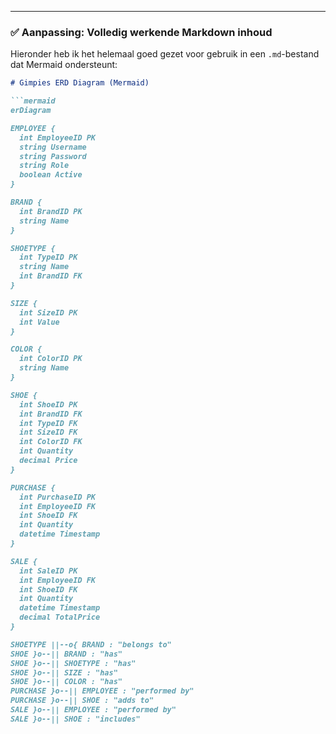 
---

### ✅ Aanpassing: Volledig werkende Markdown inhoud

Hieronder heb ik het helemaal goed gezet voor gebruik in een `.md`-bestand dat Mermaid ondersteunt:

```markdown
# Gimpies ERD Diagram (Mermaid)

```mermaid
erDiagram

EMPLOYEE {
  int EmployeeID PK
  string Username
  string Password
  string Role
  boolean Active
}

BRAND {
  int BrandID PK
  string Name
}

SHOETYPE {
  int TypeID PK
  string Name
  int BrandID FK
}

SIZE {
  int SizeID PK
  int Value
}

COLOR {
  int ColorID PK
  string Name
}

SHOE {
  int ShoeID PK
  int BrandID FK
  int TypeID FK
  int SizeID FK
  int ColorID FK
  int Quantity
  decimal Price
}

PURCHASE {
  int PurchaseID PK
  int EmployeeID FK
  int ShoeID FK
  int Quantity
  datetime Timestamp
}

SALE {
  int SaleID PK
  int EmployeeID FK
  int ShoeID FK
  int Quantity
  datetime Timestamp
  decimal TotalPrice
}

SHOETYPE ||--o{ BRAND : "belongs to"
SHOE }o--|| BRAND : "has"
SHOE }o--|| SHOETYPE : "has"
SHOE }o--|| SIZE : "has"
SHOE }o--|| COLOR : "has"
PURCHASE }o--|| EMPLOYEE : "performed by"
PURCHASE }o--|| SHOE : "adds to"
SALE }o--|| EMPLOYEE : "performed by"
SALE }o--|| SHOE : "includes"
